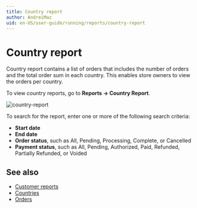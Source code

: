 ```yaml
---
title: Country report
author: AndreiMaz
uid: en-US/user-guide/running/reports/country-report
---
```


# Country report

Country report contains a list of orders that includes the number of orders and the total order sum in each country. This enables store owners to view the orders per country.

To view country reports, go to **Reports → Country Report**.

![country-report](_static/country-report/country-report.jpeg)

To search for the report, enter one or more of the following search criteria:

* **Start date**
* **End date**
* **Order status**, such as All, Pending, Processing, Complete, or Cancelled
* **Payment status**, such as All, Pending, Authorized, Paid, Refunded, Partially Refunded, or Voided

## See also

* [Customer reports](xref:en-US/user-guide/running/reports/customer-reports)
* [Countries](xref:en-US/user-guide/configuring/settingup/mainstore/countries)
* [Orders](xref:en-US/user-guide/running/order-management/orders/index)